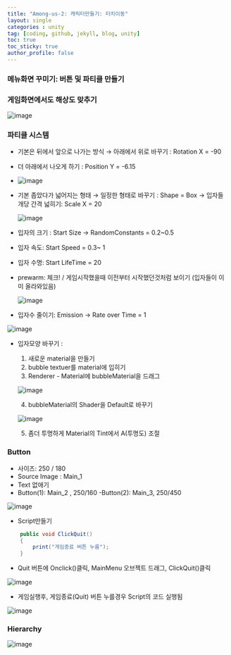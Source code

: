 ```yaml
---
title: "Among-us-2: 캐릭터만들기: 터치이동"
layout: single
categories : unity
tag: [coding, github, jekyll, blog, unity]
toc: true
toc_sticky: true
author_profile: false
---
```


### 메뉴화면 꾸미기: 버튼 및 파티클 만들기


### 게임화면에서도 해상도 맞추기
![image](https://user-images.githubusercontent.com/111720411/223124085-a6d7833c-e4c2-4a24-9d7c-62899404aeb4.png)



### 파티클 시스템
- 기본은 뒤에서 앞으로 나가는 방식
  → 아래에서 위로 바꾸기 : Rotation X = -90
- 더 아래에서 나오게 하기 : Position Y = -6.15
- 
	![image](https://user-images.githubusercontent.com/111720411/223124122-b7135d2d-a9e8-47b5-a2d7-2c94a08d658d.png)

- 기본 좁았다가 넓어지는 형태
  → 일정한 형태로 바꾸기 : Shape = Box
  → 입자들 개당 간격 넓히기: Scale X = 20
	
   ![image](https://user-images.githubusercontent.com/111720411/223124161-4cbb028e-0c41-489f-ba25-ba092992157d.png)


- 입자의 크기 : Start Size → RandomConstants = 0.2~0.5
- 입자 속도: Start Speed = 0.3~ 1
- 입자 수명: Start LifeTime = 20
- prewarm: 체크! / 게임시작했을때 이전부터 시작했던것처럼 보이기
  (입자들이 이미 올라와있음)
  
  ![image](https://user-images.githubusercontent.com/111720411/223124190-80ea8e33-a9d8-4b3a-adda-2acb1054d6b9.png)


- 입자수 줄이기:  Emission → Rate over Time = 1

![image](https://user-images.githubusercontent.com/111720411/223124217-4d806dd7-e120-40b7-87c1-f9f5314628ad.png)

- 입자모양 바꾸기 : 
   1. 새로운 material을 만들기
   2. bubble textuer를 material에 입히기
   3. Renderer - Material에 bubbleMaterial을 드래그 
		
    ![image](https://user-images.githubusercontent.com/111720411/223124234-754fe22f-956f-4be4-bb1d-3a76be112e8c.png)

   4. bubbleMaterial의 Shader을 Default로 바꾸기
	
  ![image](https://user-images.githubusercontent.com/111720411/223124257-e40dd74e-ca88-49be-b038-d83c1046341c.png)

   5. 좀더 투명하게 Material의 Tint에서 A(투명도) 조절


### Button

- 사이즈: 250 / 180
- Source Image : Main_1
- Text 없애기
- Button(1): Main_2 , 250/160
-Button(2): Main_3, 250/450

![image](https://user-images.githubusercontent.com/111720411/223124290-bce4f5f8-5b94-4c85-8d60-39f41e66c4f6.png)


- Script만들기
```c#
    public void ClickQuit()
    {
        print("게임종료 버튼 누름");
    }
```
- Quit 버튼에 Onclick()클릭, MainMenu 오브젝트 드래그, ClickQuit()클릭


![image](https://user-images.githubusercontent.com/111720411/223124309-999fd77a-f94e-4b26-b9e3-b3c0e810004b.png)

- 게임실행후, 게임종료(Quit) 버튼 누를경우 Script의 코드 실행됨

![image](https://user-images.githubusercontent.com/111720411/223124320-2824e88e-dcf0-4c11-b5ac-c06bc53e99c7.png)



### Hierarchy

![image](https://user-images.githubusercontent.com/111720411/223124332-bedbe4c6-2a22-4bec-8fb8-d612c0d72121.png)


